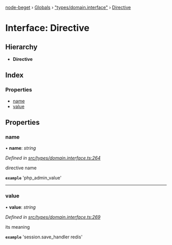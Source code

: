 [node-beget](../README.md) › [Globals](../globals.md) › ["types/domain.interface"](../modules/_types_domain_interface_.md) › [Directive](_types_domain_interface_.directive.md)

# Interface: Directive

## Hierarchy

* **Directive**

## Index

### Properties

* [name](_types_domain_interface_.directive.md#name)
* [value](_types_domain_interface_.directive.md#value)

## Properties

###  name

• **name**: *string*

*Defined in [src/types/domain.interface.ts:264](https://github.com/olehcambel/node-beget/blob/f128411/src/types/domain.interface.ts#L264)*

directive name

**`example`** 'php_admin_value'

___

###  value

• **value**: *string*

*Defined in [src/types/domain.interface.ts:269](https://github.com/olehcambel/node-beget/blob/f128411/src/types/domain.interface.ts#L269)*

its meaning

**`example`** 'session.save_handler redis'

